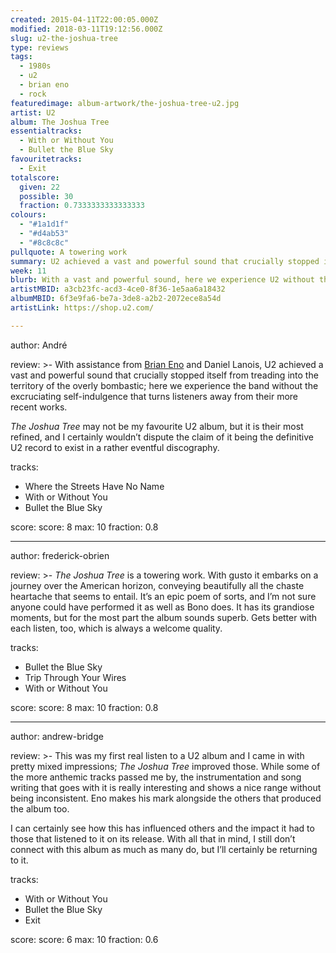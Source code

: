 ```yaml
---
created: 2015-04-11T22:00:05.000Z
modified: 2018-03-11T19:12:56.000Z
slug: u2-the-joshua-tree
type: reviews
tags:
  - 1980s
  - u2
  - brian eno
  - rock
featuredimage: album-artwork/the-joshua-tree-u2.jpg
artist: U2
album: The Joshua Tree
essentialtracks:
  - With or Without You
  - Bullet the Blue Sky
favouritetracks:
  - Exit
totalscore:
  given: 22
  possible: 30
  fraction: 0.7333333333333333
colours:
  - "#1a1d1f"
  - "#d4ab53"
  - "#8c8c8c"
pullquote: A towering work
summary: U2 achieved a vast and powerful sound that crucially stopped itself from treading into the territory of the overly bombastic; here we experience the band without the excruciating self-indulgence that turns listeners away from their more recent works.
week: 11
blurb: With a vast and powerful sound, here we experience U2 without the excruciating self-indulgence that turns listeners away from their more recent works.
artistMBID: a3cb23fc-acd3-4ce0-8f36-1e5aa6a18432
albumMBID: 6f3e9fa6-be7a-3de8-a2b2-2072ece8a54d
artistLink: https://shop.u2.com/

---
```


author: André

review: >-
  With assistance from [Brian Eno](/reviews/brian-eno-ambient-1-music-for-airports/) and Daniel Lanois, U2 achieved a vast and powerful sound that crucially stopped itself from treading into the territory of the overly bombastic; here we experience the band without the excruciating self-indulgence that turns listeners away from their more recent works. 
  
  *The Joshua Tree* may not be my favourite U2 album, but it is their most refined, and I certainly wouldn’t dispute the claim of it being the definitive U2 record to exist in a rather eventful discography.

tracks:
  - Where the Streets Have No Name
  - ­With or Without You
  - ­Bullet the Blue Sky

score:
  score: 8
  max: 10
  fraction: 0.8

---
author: frederick-obrien

review: >-
  *The Joshua Tree* is a towering work. With gusto it embarks on a journey over the American horizon, conveying beautifully all the chaste heartache that seems to entail. It’s an epic poem of sorts, and I’m not sure anyone could have performed it as well as Bono does. It has its grandiose moments, but for the most part the album sounds superb. Gets better with each listen, too, which is always a welcome quality.
  
tracks:
  - Bullet the Blue Sky
  - ­Trip Through Your Wires
  - ­With or Without You

score:
  score: 8
  max: 10
  fraction: 0.8

---
author: andrew-bridge

review: >-
  This was my first real listen to a U2 album and I came in with pretty mixed impressions; *The Joshua Tree* improved those. While some of the more anthemic tracks passed me by, the instrumentation and song writing that goes with it is really interesting and shows a nice range without being inconsistent. Eno makes his mark alongside the others that produced the album too. 
  
  I can certainly see how this has influenced others and the impact it had to those that listened to it on its release. With all that in mind, I still don’t connect with this album as much as many do, but I’ll certainly be returning to it.

tracks:
  - With or Without You
  - ­Bullet the Blue Sky
  - ­Exit

score:
  score: 6
  max: 10
  fraction: 0.6

